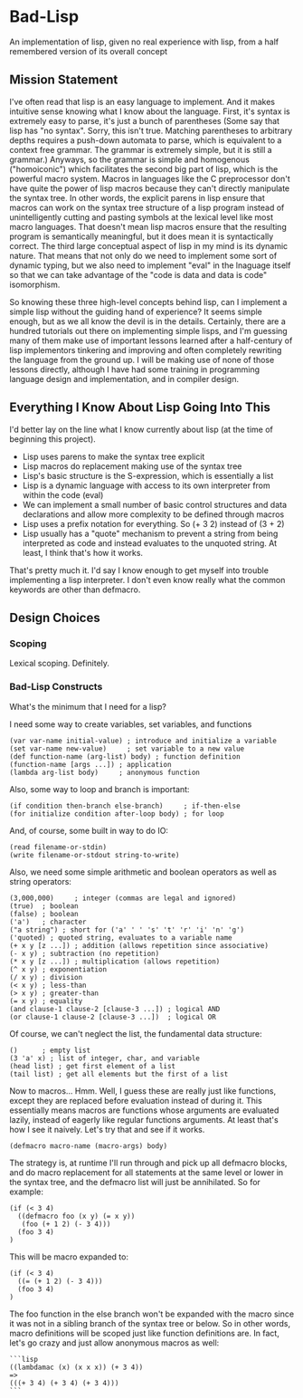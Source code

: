 Bad-Lisp
========

An implementation of lisp, given no real experience with lisp, from a half
remembered version of its overall concept

Mission Statement
-----------------

I've often read that lisp is an easy language to implement. And it makes
intuitive sense knowing what I know about the language. First, it's syntax is
extremely easy to parse, it's just a bunch of parentheses (Some say that lisp
has "no syntax". Sorry, this isn't true. Matching parentheses to arbitrary
depths requires a push-down automata to parse, which is equivalent to a context
free grammar. The grammar is extremely simple, but it is still a grammar.)
Anyways, so the grammar is simple and homogenous ("homoiconic") which
facilitates the second big part of lisp, which is the powerful macro
system. Macros in languages like the C preprocessor don't have quite the power
of lisp macros because they can't directly manipulate the syntax tree. In other
words, the explicit parens in lisp ensure that macros can work on the syntax
tree structure of a lisp program instead of unintelligently cutting and pasting
symbols at the lexical level like most macro languages. That doesn't mean lisp
macros ensure that the resulting program is semantically meaningful, but it does
mean it is syntactically correct. The third large conceptual aspect of lisp in
my mind is its dynamic nature. That means that not only do we need to implement
some sort of dynamic typing, but we also need to implement "eval" in the
lnaguage itself so that we can take advantage of the "code is data and data is
code" isomorphism.

So knowing these three high-level concepts behind lisp, can I implement a simple
lisp without the guiding hand of experience? It seems simple enough, but as we
all know the devil is in the details. Certainly, there are a hundred tutorials
out there on implementing simple lisps, and I'm guessing many of them make use
of important lessons learned after a half-century of lisp implementors tinkering
and improving and often completely rewriting the language from the ground up. I
will be making use of none of those lessons directly, although I have had some
training in programming language design and implementation, and in compiler
design.

Everything I Know About Lisp Going Into This
---------------------------------------------

I'd better lay on the line what I know currently about lisp (at the time of
beginning this project).
 * Lisp uses parens to make the syntax tree explicit
 * Lisp macros do replacement making use of the syntax tree
 * Lisp's basic structure is the S-expression, which is essentially a list
 * Lisp is a dynamic language with access to its own interpreter from within the
   code (eval)
 * We can implement a small number of basic control structures and data
   declarations and allow more complexity to be defined through macros
 * Lisp uses a prefix notation for everything. So (+ 3 2) instead of (3 + 2)
 * Lisp usually has a "quote" mechanism to prevent a string from being
   interpreted as code and instead evaluates to the unquoted string. At least, I
   think that's how it works.

That's pretty much it. I'd say I know enough to get myself into trouble
implementing a lisp interpreter. I don't even know really what the common
keywords are other than defmacro.

Design Choices
--------------

### Scoping

Lexical scoping. Definitely.

### Bad-Lisp Constructs

What's the minimum that I need for a lisp?

I need some way to create variables, set variables, and functions

    (var var-name initial-value) ; introduce and initialize a variable
    (set var-name new-value)     ; set variable to a new value
    (def function-name (arg-list) body) ; function definition
    (function-name [args ...]) ; application
    (lambda arg-list body)     ; anonymous function

Also, some way to loop and branch is important:

    (if condition then-branch else-branch)     ; if-then-else
    (for initialize condition after-loop body) ; for loop
    
And, of course, some built in way to do IO:

    (read filename-or-stdin)
    (write filename-or-stdout string-to-write)
    
Also, we need some simple arithmetic and boolean operators as well as string
operators:
 
    (3,000,000)     ; integer (commas are legal and ignored)
    (true)  ; boolean
    (false) ; boolean
    ('a')   ; character
    ("a string") ; short for ('a' ' ' 's' 't' 'r' 'i' 'n' 'g')
    ('quoted) ; quoted string, evaluates to a variable name
    (+ x y [z ...]) ; addition (allows repetition since associative)
    (- x y) ; subtraction (no repetition)
    (* x y [z ...]) ; multiplication (allows repetition)
    (^ x y) ; exponentiation
    (/ x y) ; division
    (< x y) ; less-than
    (> x y) ; greater-than
    (= x y) ; equality
    (and clause-1 clause-2 [clause-3 ...]) ; logical AND
    (or clause-1 clause-2 [clause-3 ...])  ; logical OR
    
Of course, we can't neglect the list, the fundamental data structure:

    ()      ; empty list
    (3 'a' x) ; list of integer, char, and variable
    (head list) ; get first element of a list
    (tail list) ; get all elements but the first of a list

Now to macros... Hmm. Well, I guess these are really just like functions, except
they are replaced before evaluation instead of during it. This essentially means
macros are functions whose arguments are evaluated lazily, instead of eagerly
like regular functions arguments. At least that's how I see it naively. Let's
try that and see if it works.

    (defmacro macro-name (macro-args) body)

The strategy is, at runtime I'll run through and pick up all defmacro blocks,
and do macro replacement for all statements at the same level or lower in the
syntax tree, and the defmacro list will just be annihilated. So for example:

    (if (< 3 4)
      ((defmacro foo (x y) (= x y))
       (foo (+ 1 2) (- 3 4)))
      (foo 3 4)
    )
    
This will be macro expanded to:

    (if (< 3 4)
      ((= (+ 1 2) (- 3 4)))
      (foo 3 4)
    )
    
The foo function in the else branch won't be expanded with the macro since it
was not in a sibling branch of the syntax tree or below. So in other words,
macro definitions will be scoped just like function definitions are. In fact,
let's go crazy and just allow anonymous macros as well:

    ```lisp
    ((lambdamac (x) (x x x)) (+ 3 4))
    =>
    (((+ 3 4) (+ 3 4) (+ 3 4)))
    ```
